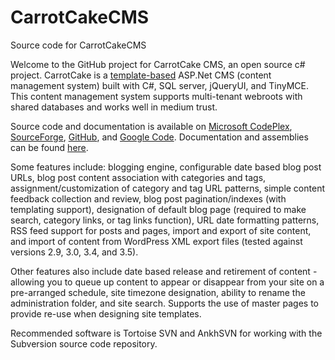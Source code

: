 # CarrotCakeCMS
Source code for CarrotCakeCMS

Welcome to the GitHub project for CarrotCake CMS, an open source c# project. CarrotCake is a [template-based](http://www.carrotware.com/carrotcake-templates.aspx) ASP.Net CMS (content management system) built with C#, SQL server, jQueryUI, and TinyMCE. This content management system supports multi-tenant webroots with shared databases and works well in medium trust. 

Source code and documentation is available on [Microsoft CodePlex](http://carrotcakecms.codeplex.com/), [SourceForge](http://sourceforge.net/projects/carrotcakecms/), [GitHub](https://github.com/ninianne98/CarrotCakeCMS/), and [Google Code](http://code.google.com/p/carrotcake-cms/). Documentation and assemblies can be found [here](http://www.carrotware.com/carrotcake-download.aspx).

Some features include: blogging engine, configurable date based blog post URLs, blog post content association with categories and tags, assignment/customization of category and tag URL patterns, simple content feedback collection and review, blog post pagination/indexes (with templating support), designation of default blog page (required to make search, category links, or tag links function), URL date formatting patterns, RSS feed support for posts and pages, import and export of site content, and import of content from WordPress XML export files (tested against versions 2.9, 3.0, 3.4, and 3.5).

Other features also include date based release and retirement of content - allowing you to queue up content to appear or disappear from your site on a pre-arranged schedule, site timezone designation, ability to rename the administration folder, and site search. Supports the use of master pages to provide re-use when designing site templates.

Recommended software is Tortoise SVN and AnkhSVN for working with the Subversion source code repository.
